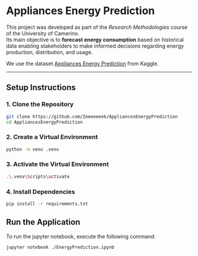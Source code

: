 # Appliances Energy Prediction

This project was developed as part of the *Research Methodologies* course of the University of Camerino.  
Its main objective is to **forecast energy consumption** based on historical data enabling stakeholders to make informed decisions regarding energy production, distribution, and usage.

We use the dataset [Appliances Energy Prediction](https://www.kaggle.com/datasets/loveall/appliances-energy-prediction) from Kaggle.

---

## Setup Instructions

### 1. Clone the Repository

```bash
git clone https://github.com/Zeeeeeeek/AppliancesEnergyPrediction
cd AppliancesEnergyPrediction
```

### 2. Create a Virtual Environment
```bash
python -m venv .venv
```
### 3. Activate the Virtual Environment

```bash
.\.venv\Scripts\activate
```
### 4. Install Dependencies

```bash
pip install -r requirements.txt
```

## Run the Application
To run the jupyter notebook, execute the following command:

```bash
jupyter notebook ./EnergyPrediction.ipynb
```